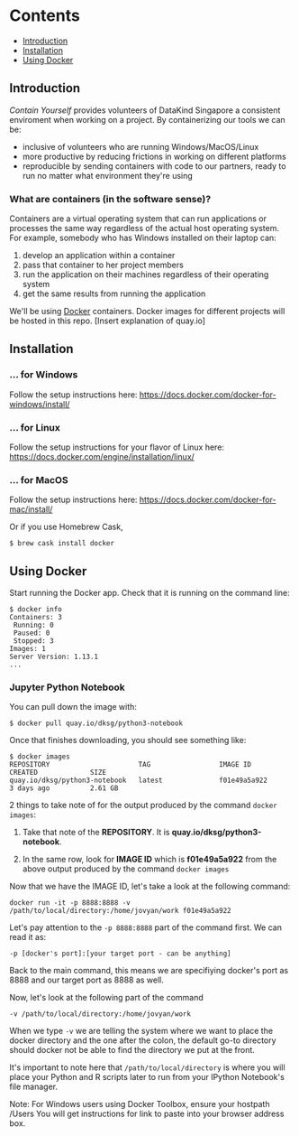 # Contents

- [Introduction](#introduction)
- [Installation](#installation)
- [Using Docker](#using-docker)

## Introduction

*Contain Yourself*  provides volunteers of DataKind Singapore a consistent enviroment when working on a project. By containerizing our tools we can be:

- inclusive of volunteers who are running Windows/MacOS/Linux
- more productive by reducing frictions in working on different platforms
- reproducible by sending containers with code to our partners, ready to run no matter what environment they're using

### What are containers (in the software sense)?

Containers are a virtual operating system that can run applications or processes the same way regardless of the actual host operating system. For example, somebody who has Windows installed on their laptop can:

1. develop an application within a container
2. pass that container to her project members
3. run the application on their machines regardless of their operating system
4. get the same results from running the application

We'll be using [Docker](https://www.docker.com/) containers. Docker images for different projects will be hosted in this repo. [Insert explanation of quay.io]

## Installation

### ... for Windows

Follow the setup instructions here: https://docs.docker.com/docker-for-windows/install/

### ... for Linux

Follow the setup instructions for your flavor of Linux here: https://docs.docker.com/engine/installation/linux/

### ... for MacOS

Follow the setup instructions here: https://docs.docker.com/docker-for-mac/install/

Or if you use Homebrew Cask,

```
$ brew cask install docker
```

## Using Docker

Start running the Docker app. Check that it is running on the command line:

```
$ docker info
Containers: 3
 Running: 0
 Paused: 0
 Stopped: 3
Images: 1
Server Version: 1.13.1
...
```

### Jupyter Python Notebook

You can pull down the image with:

```
$ docker pull quay.io/dksg/python3-notebook
```

Once that finishes downloading, you should see something like:

```
$ docker images
REPOSITORY                      TAG                 IMAGE ID            CREATED             SIZE
quay.io/dksg/python3-notebook   latest              f01e49a5a922        3 days ago          2.61 GB
```

2 things to take note of for the output produced by the command `docker images`:

  1. Take that note of the **REPOSITORY**. It is **quay.io/dksg/python3-notebook**.

  2. In the same row, look for **IMAGE ID** which is **f01e49a5a922** from the above output produced by the command `docker images`

Now that we have the IMAGE ID, let's take a look at the following command:

```
docker run -it -p 8888:8888 -v /path/to/local/directory:/home/jovyan/work f01e49a5a922
```

Let's pay attention to the `-p 8888:8888` part of the command first. We can read it as:

```
-p [docker's port]:[your target port - can be anything]
```

Back to the main command, this means we are specifiying docker's port as 8888 and our target port as 8888 as well.

Now, let's look at the following part of the command

`-v /path/to/local/directory:/home/jovyan/work`

When we type `-v` we are telling the system where we want to place the docker directory and the one after the colon, the default go-to directory should docker not be able to find the directory we put at the front.

It's important to note here that `/path/to/local/directory` is where you will place your Python and R scripts later to run from your IPython Notebook's file manager.

Note: For Windows users using Docker Toolbox, ensure your hostpath /Users
You will get instructions for link to paste into your browser address box.


